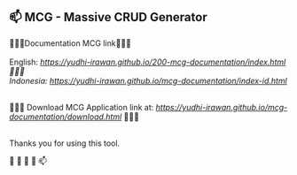 <h2>📫 MCG - Massive CRUD Generator</h2>


 
 💞️💞️💞️<span class="font-weight-bold">Documentation MCG link</span>💞️💞️💞️
<br>
<br><span class="font-weight-bold">English: </span>
<i>	
<a href="https://yudhi-irawan.github.io/200-mcg-documentation/index.html">https://yudhi-irawan.github.io/200-mcg-documentation/index.html</a>
<br>🌱🌱🌱<br>
<span class="font-weight-bold">Indonesia: </span>
<a href="https://yudhi-irawan.github.io/mcg-documentation/index-id.html">https://yudhi-irawan.github.io/mcg-documentation/index-id.html</a>
</i>
<br><br>

💞️💞️💞️ <span class="font-weight-bold">Download</span> MCG Application link at:
<i>	
<a href="https://yudhi-irawan.github.io/mcg-documentation/download.html">https://yudhi-irawan.github.io/mcg-documentation/download.html</a>
</i>💞️💞️💞️
<br><br>
 
 
 Thanks you for using this tool. 

 👋 👀 🌱 💞️ 📫
